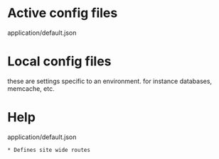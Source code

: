 Active config files
===================

application/default.json

Local config files
==================

these are settings specific to an environment.  for instance databases, memcache, etc.

Help
====

application/default.json

	* Defines site wide routes
